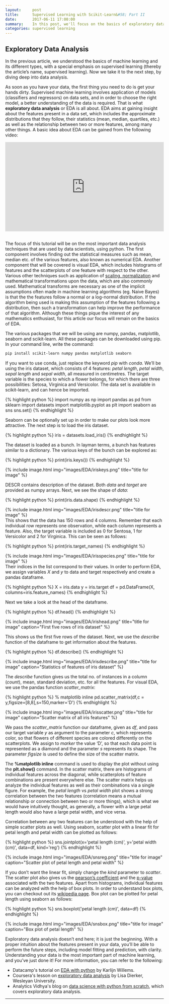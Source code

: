 ```yaml
---
layout:     post
title:      Supervised Learning with Scikit-Learn&#58; Part II
date:       2017-06-11 17:00:00
summary:    In this post, we'll focus on the basics of exploratory data analysis
categories: supervised learning
---
```


## Exploratory Data Analysis

In the previous article, we understood the basics of machine learning and its different types, with a special emphasis on supervised learning (thereby the article’s name, supervised learning). Now we take it to the next step, by diving deep into data analysis.
 
As soon as you have your data, the first thing you need to do is get your hands dirty. Supervised machine learning involves application of models (classifiers and regressors) on data sets, and in order to choose the right model, a better understanding of the data is required.
That is what **exploratory data analysis** or EDA is all about. EDA aims at gaining insight about the features present in a data set, which includes the approximate distributions that they follow, their statistics (mean, median, quartiles, etc.) as well as the relationship between two or more features, among many other things. A basic idea about EDA can be gained from the following video&#58;

<div style="position:relative;height:0;padding-bottom:56.25%"><iframe src="https://www.youtube.com/embed/fPkIFa9uZ9A?ecver=2" width="640" height="360" frameborder="0" style="position:absolute;width:100%;height:100%;left:0" allowfullscreen></iframe></div>
<br>

The focus of this tutorial will be on the most important data analysis techniques that are used by data scientists, using python. The first component involves finding out the statistical measures such as mean, median etc. of the various features, also known as numerical EDA. Another component that will be covered is visual EDA, which includes histograms of features and the scatterplots of one feature with respect to the other. Various other techniques such as application of [scaling, normalization](http://www.datasciencecentral.com/profiles/blogs/feature-scaling-and-normalization) and mathematical transformations upon the data, which are also commonly used. Mathematical transforms are necessary as one of the implicit assumptions often made in machine learning algorithms (eg. Naive Bayes) is that the the features follow a normal or a log-normal distribution. If the algorithm being used is making this assumption of the features following a distribution, then such a transformation can help improve the performance of that algorithm. Although these things pique the interest of any mathematics enthusiast, for this article our focus will remain on the basics of EDA.

The various packages that we will be using are numpy, pandas, matplotlib, seaborn and scikit-learn. All these packages can be downloaded using pip. In your command line, write the command&#58;

```sh
pip install scikit-learn numpy pandas matplotlib seaborn
```

If you want to use conda, just replace the keyword *pip* with *conda*. We’ll be using the iris dataset, which consists of 4 features: *petal length*, *petal width*, *sepal length* and *sepal width*, all measured in centimetres. The target variable is the species to which a flower belongs, for which there are three possibilities: Setosa, Virginica and Versicolor. The data set is available in scikit-learn, and can hence be imported.

{% highlight python %}
import numpy as np
import pandas as pd
from sklearn import datasets
import matplotlib.pyplot as plt
import seaborn as sns
sns.set()
{% endhighlight %}

Seaborn can be optionally set up in order to make our plots look more attractive. The next step is to load the iris dataset.

{% highlight python %}
iris = datasets.load_iris()
{% endhighlight %}

The dataset is loaded as a bunch. In layman terms, a bunch has features similar to a dictionary. The various keys of the bunch can be explored as:

{% highlight python %}
print(iris.keys())
{% endhighlight %}

{% include image.html img="images/EDA/iriskeys.png" title="title for image" %}

DESCR contains description of the dataset. Both *data* and *target* are provided as numpy arrays. Next, we see the shape of *data*:

{% highlight python %}
print(iris.data.shape)
{% endhighlight %}

{% include image.html img="images/EDA/irisdescr.png" title="title for image" %}
<br>
This shows that the data has 150 rows and 4 columns. Remember that each individual row represents one observation, while each column represents a feature. Also, the target variable is included as 0 for Sentosa, 1 for Versicolor and 2 for Virginica. This can be seen as follows:

{% highlight python %}
print(iris.target_names)
{% endhighlight %}

{% include image.html img="images/EDA/irisspecies.png" title="title for image" %}
<br>
Their indices in the list correspond to their values. In order to perform EDA, we assign variables *X* and *y* to data and target respectively and create a pandas dataframe.

{% highlight python %}
X = iris.data
y = iris.target
df = pd.DataFrame(X, columns=iris.feature_names)
{% endhighlight %}

Next we take a look at the head of the dataframe.

{% highlight python %}
df.head()
{% endhighlight %}

{% include image.html img="images/EDA/irishead.png" title="title for image" caption="First five rows of iris dataset" %}

This shows us the first five rows of the dataset. Next, we use the *describe* function of the dataframe to get information about the features.

{% highlight python %}
df.describe()
{% endhighlight %}

{% include image.html img="images/EDA/irisdescribe.png" title="title for image" caption="Statistics of features of iris dataset" %}

The *describe* function gives us the total no. of instances in a column (*count*), mean, standard deviation, etc. for all the features. For visual EDA, we use the pandas function *scatter_matrix*:

{% highlight python %}
% matplotlib inline
pd.scatter_matrix(df,c = y,figsize=[8,8],s=150,marker='D')
{% endhighlight %}

{% include image.html img="images/EDA/irisscatter.png" title="title for image" caption="Scatter matrix of all iris features" %}

We pass the *scatter_matrix* function our dataframe, given as *df*, and pass our target variable *y* as argument to the parameter *c*, which represents color, so that flowers of different species are colored differently on the scatterplots. We assign to *marker* the value ‘D’, so that each data point is represented as a diamond and the parameter *s* represents its shape. The parameter *figsize* is used to define the size of the scatter matrix.

The **%matplotlib inline** command is used to display the plot without using the **plt.show()** command. In the scatter matrix, there are histograms of individual features across the diagonal, while scatterplots of feature combinations are present everywhere else. The scatter matrix helps us analyze the individual features as well as their combinations via a single figure. For example, the *petal length* vs *petal width* plot shows a strong correlation between the two features (correlation means a mutual relationship or connection between two or more things), which is what we would have intuitively thought, as generally, a flower with a large petal length would also have a large petal width, and vice versa.

Correlation between any two features can be understood with the help of simple scatter plots as well. Using seaborn, scatter plot with a linear fit for petal length and petal width can be plotted as follows:

{% highlight python %}
sns.jointplot(x='petal length (cm)', y='petal width (cm)', data=df, kind='reg')
{% endhighlight %}

{% include image.html img="images/EDA/snsreg.png" title="title for image" caption="Scatter plot of petal length and petal width" %}

If you don’t want the linear fit, simply change the *kind* parameter to *scatter*. The scatter plot also gives us the [pearson’s coefficient](https://en.wikipedia.org/wiki/Pearson_correlation_coefficient) and the [p-value](http://www.dummies.com/education/math/statistics/what-a-p-value-tells-you-about-statistical-data/) associated with the two features. Apart from histograms, individual features can be analyzed with the help of box plots. In order to understand box plots, you can checkout out its [wikipedia page](https://en.wikipedia.org/wiki/Box_plot). Box plot can be plotted for petal length using seaborn as follows:

{% highlight python %}
sns.boxplot('petal length (cm)', data=df)
{% endhighlight %}

{% include image.html img="images/EDA/snsbox.png" title="title for image" caption="Box plot of petal length" %}

Exploratory data analysis doesn’t end here; it is just the beginning. With a proper intuition about the features present in your data, you’ll be able to perform the future steps, including model fitting and prediction, with clarity. Understanding your data is the most important part of machine learning, and you’ve just done it! For more information, you can refer to the following:

* Datacamp's tutorial on [EDA with python](https://www.datacamp.com/community/tutorials/exploratory-data-analysis-python#gs.bTZb=Fs) by Karlijn Willems.
* Coursera's lesson on [exploratory data analysis](https://www.coursera.org/learn/data-visualization/lecture/lGEmQ/python-lesson-1-defining-exploratory-data-analysis) by Lisa Dierker, Wesleyan University.
* Analytics Vidhya's blog on [data science with python from scratch](https://www.analyticsvidhya.com/blog/2016/01/complete-tutorial-learn-data-science-python-scratch-2/), which covers exploratory data analysis.

---